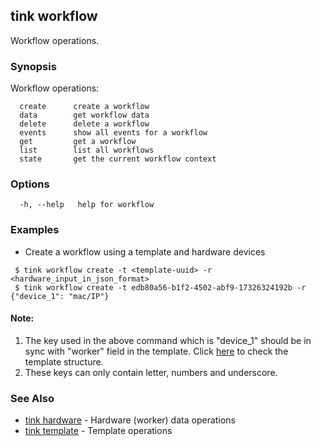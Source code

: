 ## tink workflow

Workflow operations.

### Synopsis

Workflow operations:
```shell
  create      create a workflow
  data        get workflow data
  delete      delete a workflow
  events      show all events for a workflow
  get         get a workflow
  list        list all workflows
  state       get the current workflow context
```

### Options

```
  -h, --help   help for workflow
```

### Examples

 - Create a workflow using a template and hardware devices
 ```shell
  $ tink workflow create -t <template-uuid> -r <hardware_input_in_json_format>
  $ tink workflow create -t edb80a56-b1f2-4502-abf9-17326324192b -r {"device_1": "mac/IP"}
 ```
 #### Note: 
 1. The key used in the above command which is "device_1" should be in sync with "worker" field in the template. Click [here](../concepts.md) to check the template structure.
 2. These keys can only contain letter, numbers and underscore.

### See Also

 - [tink hardware](hardware.md) - Hardware (worker) data operations
 - [tink template](template.md) - Template operations
 
